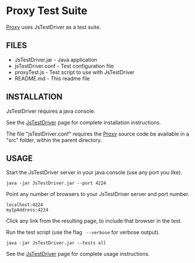 # Proxy Test Suite
[Proxy](http://github.com/bemson/Proxy/) uses JsTestDriver as a test suite.

## FILES

* JsTestDriver.jar - Java application
* jsTestDriver.conf - Test configuration file
* proxyTest.js - Test script to use with JsTestDriver
* README.md - This readme file

## INSTALLATION

JsTestDriver requires a java console.

See the [JsTestDriver](http://code.google.com/p/js-test-driver/) page for complete installation instructions.

The file "jsTestDriver.conf" requires the [Proxy](http://github.com/bemson/Proxy/) source code be available in a "src" folder, within the parent directory.

## USAGE

Start the JsTestDriver server in your java console (use any port you like).

    java -jar JsTestDriver.jar --port 4224

Point any number of browsers to your JsTestDriver server and port number.

    localhost:4224
    myIpAddress:4224

Click any link from the resulting page, to include that browser in the test.

Run the test script (use the flag ` --verbose` for verbose output).

    java -jar JsTestDriver.jar --tests all

See the [JsTestDriver](http://code.google.com/p/js-test-driver/) page for complete usage instructions.